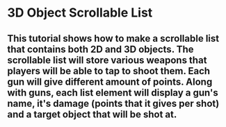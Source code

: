 # 3D Object Scrollable List
## This tutorial shows how to make a scrollable list that contains both 2D and 3D objects. The scrollable list will store various weapons that players will be able to tap to shoot them. Each gun will give different amount of points. Along with guns, each list element will display a gun's name, it's damage (points that it gives per shot) and a target object that will be shot at.
